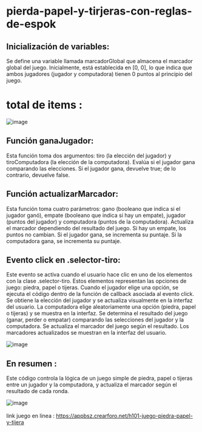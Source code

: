 # pierda-papel-y-tirjeras-con-reglas-de-espok

## Inicialización de variables:
Se define una variable llamada marcadorGlobal que almacena el marcador global del juego. Inicialmente, está establecida en [0, 0], lo que indica que ambos jugadores (jugador y computadora) tienen 0 puntos al principio del juego.

# total de items :
![image](https://github.com/AvastrOficial/pierda-papel-y-tirjeras-con-reglas-de-espok/assets/91764815/74353b93-39b7-402b-a14b-7cd1a565c99c)

## Función ganaJugador:
Esta función toma dos argumentos: tiro (la elección del jugador) y tiroComputadora (la elección de la computadora). Evalúa si el jugador gana comparando las elecciones. Si el jugador gana, devuelve true; de lo contrario, devuelve false.

## Función actualizarMarcador:
Esta función toma cuatro parámetros: gano (booleano que indica si el jugador ganó), empate (booleano que indica si hay un empate), jugador (puntos del jugador) y computadora (puntos de la computadora). Actualiza el marcador dependiendo del resultado del juego. Si hay un empate, los puntos no cambian. Si el jugador gana, se incrementa su puntaje. Si la computadora gana, se incrementa su puntaje.

## Evento click en .selector-tiro:
Este evento se activa cuando el usuario hace clic en uno de los elementos con la clase .selector-tiro. Estos elementos representan las opciones de juego: piedra, papel o tijeras. Cuando el jugador elige una opción, se ejecuta el código dentro de la función de callback asociada al evento click. Se obtiene la elección del jugador y se actualiza visualmente en la interfaz del usuario. La computadora elige aleatoriamente una opción (piedra, papel o tijeras) y se muestra en la interfaz. Se determina el resultado del juego (ganar, perder o empatar) comparando las selecciones del jugador y la computadora. Se actualiza el marcador del juego según el resultado. Los marcadores actualizados se muestran en la interfaz del usuario.

![image](https://github.com/AvastrOficial/pierda-papel-y-tirjeras-con-reglas-de-espok/assets/91764815/9364b20f-9f2a-4fd9-9358-37f2258d2e32)

## En resumen : 
Este código controla la lógica de un juego simple de piedra, papel o tijeras entre un jugador y la computadora, y actualiza el marcador según el resultado de cada ronda.

![image](https://github.com/AvastrOficial/pierda-papel-y-tirjeras-con-reglas-de-espok/assets/91764815/f1428fae-c59e-4203-92d4-6329a2ede9d4)
<br></br>
link juego en linea : https://appbsz.crearforo.net/h101-juego-piedra-papel-y-tijera	
